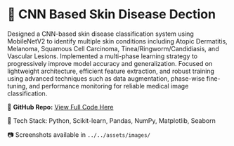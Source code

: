 # 🤒 CNN Based Skin Disease Dection 

Designed a CNN-based skin disease classification system using MobileNetV2 to identify multiple skin conditions including Atopic Dermatitis, Melanoma, Squamous Cell Carcinoma, Tinea/Ringworm/Candidiasis, and Vascular Lesions. Implemented a multi-phase learning strategy to progressively improve model accuracy and generalization. Focused on lightweight architecture, efficient feature extraction, and robust training using advanced techniques such as data augmentation, phase-wise fine-tuning, and performance monitoring for reliable medical image classification.

🔗 **GitHub Repo:** [View Full Code Here](https://github.com/Jeet-047/image-text-audio-video-ai-models/tree/main/image_classification/skin-disease-detection)

📌 Tech Stack: Python, Scikit-learn, Pandas, NumPy, Matplotlib, Seaborn

📷 Screenshots available in `../../assets/images/`

